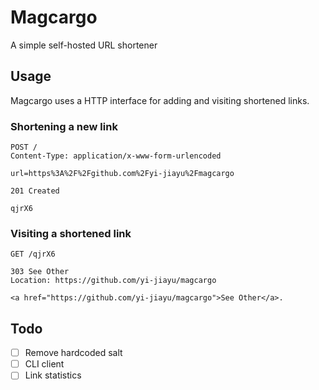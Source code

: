 # Magcargo
A simple self-hosted URL shortener

## Usage
Magcargo uses a HTTP interface for adding and visiting shortened links.

### Shortening a new link
```
POST /
Content-Type: application/x-www-form-urlencoded

url=https%3A%2F%2Fgithub.com%2Fyi-jiayu%2Fmagcargo
```

```
201 Created

qjrX6
```
### Visiting a shortened link
```
GET /qjrX6

```

```
303 See Other
Location: https://github.com/yi-jiayu/magcargo

<a href="https://github.com/yi-jiayu/magcargo">See Other</a>.
```

## Todo
- [ ] Remove hardcoded salt
- [ ] CLI client
- [ ] Link statistics
